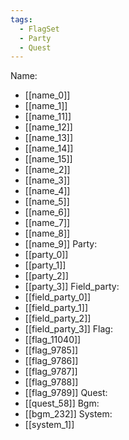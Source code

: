 ```yaml
---
tags:
  - FlagSet
  - Party
  - Quest
---
```

Name:
- [[name_0]]
- [[name_1]]
- [[name_11]]
- [[name_12]]
- [[name_13]]
- [[name_14]]
- [[name_15]]
- [[name_2]]
- [[name_3]]
- [[name_4]]
- [[name_5]]
- [[name_6]]
- [[name_7]]
- [[name_8]]
- [[name_9]]
Party:
- [[party_0]]
- [[party_1]]
- [[party_2]]
- [[party_3]]
Field_party:
- [[field_party_0]]
- [[field_party_1]]
- [[field_party_2]]
- [[field_party_3]]
Flag:
- [[flag_11040]]
- [[flag_9785]]
- [[flag_9786]]
- [[flag_9787]]
- [[flag_9788]]
- [[flag_9789]]
Quest:
- [[quest_58]]
Bgm:
- [[bgm_232]]
System:
- [[system_1]]
